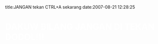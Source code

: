 title:JANGAN tekan CTRL+A sekarang
date:2007-08-21 12:28:25

<h1>
 <font color="#ffffff">
  DAKUW BILANG JANGAN DI TEKAN DODOL!!!
 </font>
</h1>